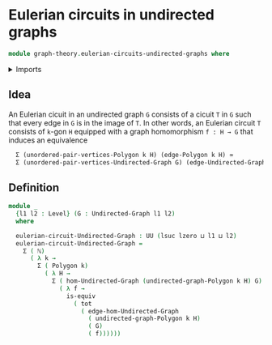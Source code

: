 # Eulerian circuits in undirected graphs

```agda
module graph-theory.eulerian-circuits-undirected-graphs where
```

<details><summary>Imports</summary>

```agda
open import elementary-number-theory.natural-numbers

open import foundation.dependent-pair-types
open import foundation.equivalences
open import foundation.functoriality-dependent-pair-types
open import foundation.universe-levels

open import graph-theory.morphisms-undirected-graphs
open import graph-theory.polygons
open import graph-theory.undirected-graphs
```

</details>

## Idea

An Eulerian cicuit in an undirected graph `G` consists of a cicuit `T` in `G`
such that every edge in `G` is in the image of `T`. In other words, an Eulerian
circuit `T` consists of `k`-gon `H` equipped with a graph homomorphism
`f : H → G` that induces an equivalence

```md
  Σ (unordered-pair-vertices-Polygon k H) (edge-Polygon k H) ≃
  Σ (unordered-pair-vertices-Undirected-Graph G) (edge-Undirected-Graph G)
```

## Definition

```agda
module _
  {l1 l2 : Level} (G : Undirected-Graph l1 l2)
  where

  eulerian-circuit-Undirected-Graph : UU (lsuc lzero ⊔ l1 ⊔ l2)
  eulerian-circuit-Undirected-Graph =
    Σ ( ℕ)
      ( λ k →
        Σ ( Polygon k)
          ( λ H →
            Σ ( hom-Undirected-Graph (undirected-graph-Polygon k H) G)
              ( λ f →
                is-equiv
                  ( tot
                    ( edge-hom-Undirected-Graph
                      ( undirected-graph-Polygon k H)
                      ( G)
                      ( f))))))
```
